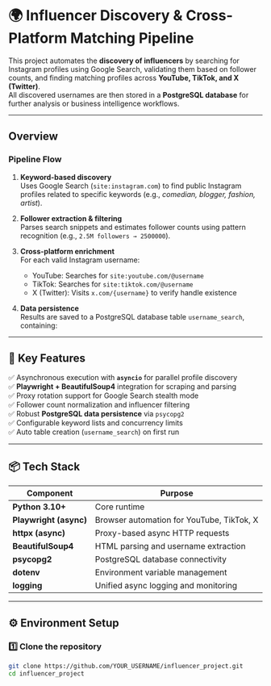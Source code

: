 # 🌍 Influencer Discovery & Cross-Platform Matching Pipeline

This project automates the **discovery of influencers** by searching for Instagram profiles using Google Search, validating them based on follower counts, and finding matching profiles across **YouTube, TikTok, and X (Twitter)**.  
All discovered usernames are then stored in a **PostgreSQL database** for further analysis or business intelligence workflows.

---

##  Overview

### Pipeline Flow

1. **Keyword-based discovery**  
   Uses Google Search (`site:instagram.com`) to find public Instagram profiles related to specific keywords (e.g., *comedian, blogger, fashion, artist*).

2. **Follower extraction & filtering**  
   Parses search snippets and estimates follower counts using pattern recognition (e.g., `2.5M followers → 2500000`).

3. **Cross-platform enrichment**  
   For each valid Instagram username:
   - YouTube: Searches for `site:youtube.com/@username`
   - TikTok: Searches for `site:tiktok.com/@username`
   - X (Twitter): Visits `x.com/{username}` to verify handle existence

4. **Data persistence**  
   Results are saved to a PostgreSQL database table `username_search`, containing:



---

## 🧠 Key Features

✅ Asynchronous execution with **`asyncio`** for parallel profile discovery  
✅ **Playwright + BeautifulSoup4** integration for scraping and parsing  
✅ Proxy rotation support for Google Search stealth mode  
✅ Follower count normalization and influencer filtering  
✅ Robust **PostgreSQL data persistence** via `psycopg2`  
✅ Configurable keyword lists and concurrency limits  
✅ Auto table creation (`username_search`) on first run  

---

## 📦 Tech Stack

| Component | Purpose |
|------------|----------|
| **Python 3.10+** | Core runtime |
| **Playwright (async)** | Browser automation for YouTube, TikTok, X |
| **httpx (async)** | Proxy-based async HTTP requests |
| **BeautifulSoup4** | HTML parsing and username extraction |
| **psycopg2** | PostgreSQL database connectivity |
| **dotenv** | Environment variable management |
| **logging** | Unified async logging and monitoring |

---

## ⚙️ Environment Setup

### 1️⃣ Clone the repository
```bash
git clone https://github.com/YOUR_USERNAME/influencer_project.git
cd influencer_project


